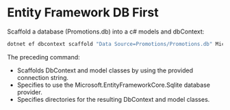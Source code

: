 # Entity Framework DB First

Scaffold a database (Promotions.db) into a c# models and dbContext:

```cs
dotnet ef dbcontext scaffold "Data Source=Promotions/Promotions.db" Microsoft.EntityFrameworkCore.Sqlite --context-dir Data --output-dir Models
```

The preceding command:

- Scaffolds DbContext and model classes by using the provided connection string.
- Specifies to use the Microsoft.EntityFrameworkCore.Sqlite database provider.
- Specifies directories for the resulting DbContext and model classes.